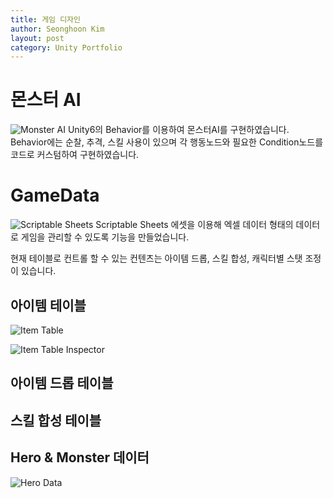 ```yaml
---
title: 게임 디자인
author: Seonghoon Kim
layout: post
category: Unity Portfolio
---
```


# 몬스터 AI
![Monster AI]({{site.baseurl}}/assets/images/monsterai_behaviortree.png)
Unity6의 Behavior를 이용하여 몬스터AI를 구현하였습니다.
Behavior에는 순찰, 추격, 스킬 사용이 있으며 각 행동노드와 필요한 Condition노드를 코드로 커스텀하여 구현하였습니다.


# GameData
![Scriptable Sheets]({{site.baseurl}}/assets/images/gamedata_scriptablesheets.png)
Scriptable Sheets 에셋을 이용해 엑셀 데이터 형태의 데이터로 게임을 관리할 수 있도록 기능을 만들었습니다.

현재 테이블로 컨트롤 할 수 있는 컨텐츠는 아이템 드롭, 스킬 합성, 캐릭터별 스탯 조정이 있습니다.

## 아이템 테이블
![Item Table]({{site.baseurl}}/assets/images/gamedata_itemtable.png)

![Item Table Inspector]({{site.baseurl}}/assets/images/gamedata_itemtable_inspector.png)


## 아이템 드롭 테이블

## 스킬 합성 테이블

## Hero & Monster 데이터
![Hero Data]({{site.baseurl}}/assets/images/gamedesign_herodata.png)